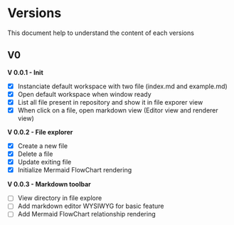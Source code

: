 # Versions

This document help to understand the content of each versions

## V0

**V 0.0.1 - Init**

- [x] Instanciate default workspace with two file (index.md and example.md)
- [x] Open default workspace when window ready
- [x] List all file present in repository and show it in file exporer view
- [x] When click on a file, open markdown view (Editor view and renderer view)

**V 0.0.2 - File explorer**

- [x] Create a new file
- [x] Delete a file
- [x] Update exiting file
- [x] Initialize Mermaid FlowChart rendering

**V 0.0.3 - Markdown toolbar**

- [ ] View directory in file explore
- [ ] Add markdown editor WYSIWYG for basic feature
- [ ] Add Mermaid FlowChart relationship rendering